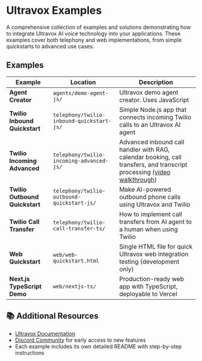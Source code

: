 # Ultravox Examples

A comprehensive collection of examples and solutions demonstrating how to integrate Ultravox AI voice technology into your applications. These examples cover both telephony and web implementations, from simple quickstarts to advanced use cases.

## Examples

| Example | Location | Description |
|---------|----------|-------------|
| **Agent Creator** | `agents/demo-agent-js/` | Ultravox demo agent creator. Uses JavaScript |
| **Twilio Inbound Quickstart** | `telephony/twilio-inbound-quickstart-js/` | Simple Node.js app that connects incoming Twilio calls to an Ultravox AI agent |
| **Twilio Incoming Advanced** | `telephony/twilio-incoming-advanced-js/` | Advanced inbound call handler with RAG, calendar booking, call transfers, and transcript processing ([video walkthrough](https://youtu.be/sa9uF5Rr9Os)) |
| **Twilio Outbound Quickstart** | `telephony/twilio-outbound-quickstart-js/` | Make AI-powered outbound phone calls using Ultravox and Twilio |
| **Twilio Call Transfer** | `telephony/twilio-call-transfer-ts/` | How to implement call transfers from AI agent to a human when using Twilio |
| **Web Quickstart** | `web/web-quickstart.html` | Single HTML file for quick Ultravox web integration testing (development only) |
| **Next.js TypeScript Demo** | `web/nextjs-ts/` | Production-ready web app with TypeScript, deployable to Vercel |

## 📚 Additional Resources

- [Ultravox Documentation](https://docs.ultravox.ai)
- [Discord Community](https://discord.com/channels/1240071833798184990/1323352273165881426/1323352273165881426) for early access to new features
- Each example includes its own detailed README with step-by-step instructions
